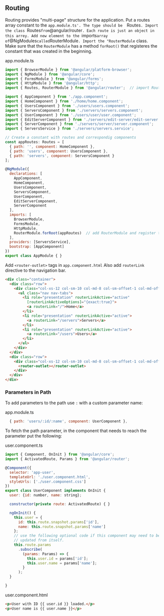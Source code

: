 ## Routing
Routing provides "multi-page" structure for the application. Put a routes array constant to the `app.module.ts'. The type should be 
`Routes`. Import the class `Routes` from `@angular/router`. Each route is just an object in this arrey. Add new element to
the `imports` array of `@NgModules` called `RouterModule`. Import the "RouterModule` class. Make sure that the `RouterModule` has
a method `forRoot()` that registeres the constant that was created in the beginning.

app.module.ts
```javascript
import { BrowserModule } from '@angular/platform-browser';
import { NgModule } from '@angular/core';
import { FormsModule } from '@angular/forms';
import { HttpModule } from '@angular/http';
import { Routes, RouterModule } from '@angular/router';  // import Routers and RouterModule 

import { AppComponent } from './app.component';
import { HomeComponent } from './home/home.component';
import { UsersComponent } from './users/users.component';
import { ServersComponent } from './servers/servers.component';
import { UserComponent } from './users/user/user.component';
import { EditServerComponent } from './servers/edit-server/edit-server.component';
import { ServerComponent } from './servers/server/server.component';
import { ServersService } from './servers/servers.service';

// Create a constant with routes and correspondig components
const appRoutes: Routes = [
  { path: '', component: HomeComponent },
  { path: 'users', component: UsersComponent },
  { path: 'servers', component: ServersComponent }
]; 

@NgModule({
  declarations: [
    AppComponent,
    HomeComponent,
    UsersComponent,
    ServersComponent,
    UserComponent,
    EditServerComponent,
    ServerComponent
  ],
  imports: [
    BrowserModule,
    FormsModule,
    HttpModule,
    RouterModule.forRoot(appRoutes)  // add RouterModule and register the constant created above
  ],
  providers: [ServersService],
  bootstrap: [AppComponent]
})
export class AppModule { }
```
Add `<router-outlet>` tags in `app.component.html` Also add `routerLink` directive to the navigation bar.
```html
<div class="container">
  <div class="row">
    <div class="col-xs-12 col-sm-10 col-md-8 col-sm-offset-1 col-md-offset-2">
      <ul class="nav nav-tabs">
        <li role="presentation" routerLinkActive="active"
          [routerLinkActiveOptions]="{exact:true}">
          <a routerLink="/">Home</a>
        </li>
        <li role="presentation" routerLinkActive="active">
          <a routerLink="/servers">Servers</a>
        </li>
        <li role="presentation" routerLinkActive="active">
          <a routerLink="/users">Users</a>
        </li>
      </ul>
    </div>
  </div>
  <div class="row">
    <div class="col-xs-12 col-sm-10 col-md-8 col-sm-offset-1 col-md-offset-2">
      <router-outlet></router-outlet>
    </div>
  </div>
</div>
```
### Parameters in Path
To add parameters to the path use `:` with a custom parameter name:

app.module.ts
```javascript
  { path: 'users/:id/:name', component: UserComponent },
```
To fetch the path parameter, in the component that needs to reach the parameter put the following:

user.component.ts
```javascript
import { Component, OnInit } from '@angular/core';
import { ActivatedRoute, Params } from '@angular/router';

@Component({
  selector: 'app-user',
  templateUrl: './user.component.html',
  styleUrls: ['./user.component.css']
})
export class UserComponent implements OnInit {
  user: {id: number, name: string};

  constructor(private route: ActivatedRoute) { }

  ngOnInit() {
    this.user = {
      id: this.route.snapshot.params['id'],
      name: this.route.snapshot.params['name']
    };
    // use the following optional code if this component may need to be
    // updated from itself.
    this.route.params
      .subscribe(
        (params: Params) => {
          this.user.id = params['id'];
          this.user.name = params['name'];
        }
      );
  }

}
```
user.component.html
```html
<p>User with ID {{ user.id }} loaded.</p>
<p>User name is {{ user.name }}</p>
```
